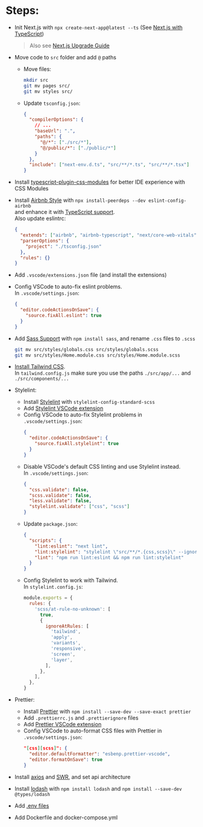# Steps:

- Init Next.js with `npx create-next-app@latest --ts` (See [Next.js with TypeScript](https://nextjs.org/docs/basic-features/typescript))

  > Also see [Next.js Upgrade Guide](https://nextjs.org/docs/upgrading)

- Move code to `src` folder and add `@` paths

  - Move files:
    ```bash
    mkdir src
    git mv pages src/
    git mv styles src/
    ```
  - Update `tsconfig.json`:
    ```json
    {
      "compilerOptions": {
        // ...
        "baseUrl": ".",
        "paths": {
          "@/*": ["./src/*"],
          "@/public/*": ["./public/*"]
        }
      },
      "include": ["next-env.d.ts", "src/**/*.ts", "src/**/*.tsx"]
    }
    ```

- Install [typescript-plugin-css-modules](https://github.com/mrmckeb/typescript-plugin-css-modules#installation) for better IDE experience with CSS Modules

- Install [Airbnb Style](https://github.com/airbnb/javascript) with `npx install-peerdeps --dev eslint-config-airbnb`  
  and enhance it with [TypeScript support](https://github.com/iamturns/eslint-config-airbnb-typescript).  
  Also update eslintrc:

  ```json
  {
    "extends": ["airbnb", "airbnb-typescript", "next/core-web-vitals"],
    "parserOptions": {
      "project": "./tsconfig.json"
    },
    "rules": {}
  }
  ```

- Add `.vscode/extensions.json` file (and install the extensions)

- Config VSCode to auto-fix eslint problems.  
  In `.vscode/settings.json`:

  ```json
  {
    "editor.codeActionsOnSave": {
      "source.fixAll.eslint": true
    }
  }
  ```

- Add [Sass Support](https://nextjs.org/docs/basic-features/built-in-css-support#sass-support)
  with `npm install sass`, and rename `.css` files to `.scss`

  ```bash
  git mv src/styles/globals.css src/styles/globals.scss
  git mv src/styles/Home.module.css src/styles/Home.module.scss
  ```

- [Install Tailwind CSS](https://tailwindcss.com/docs/guides/nextjs).  
  In `tailwind.config.js` make sure you use the paths `./src/app/...` and `./src/components/...`

- Stylelint:

  - Install [Stylelint](https://stylelint.io/user-guide/get-started) with `stylelint-config-standard-scss`
  - Add [Stylelint VSCode extension](https://marketplace.visualstudio.com/items?itemName=stylelint.vscode-stylelint)
  - Config VSCode to auto-fix Stylelint problems in `.vscode/settings.json`:
    ```json
    {
      "editor.codeActionsOnSave": {
        "source.fixAll.stylelint": true
      }
    }
    ```
  - Disable VSCode's default CSS linting and use Stylelint instead.  
    In `.vscode/settings.json`:
    ```json
    {
      "css.validate": false,
      "scss.validate": false,
      "less.validate": false,
      "stylelint.validate": ["css", "scss"]
    }
    ```
  - Update `package.json`:
    ```json
    {
      "scripts": {
        "lint:eslint": "next lint",
        "lint:stylelint": "stylelint \"src/**/*.{css,scss}\" --ignore-path .gitignore",
        "lint": "npm run lint:eslint && npm run lint:stylelint"
      }
    }
    ```
  - Config Stylelint to work with Tailwind.  
    In `stylelint.config.js`:
    ```javascript
    module.exports = {
      rules: {
        'scss/at-rule-no-unknown': [
          true,
          {
            ignoreAtRules: [
              'tailwind',
              'apply',
              'variants',
              'responsive',
              'screen',
              'layer',
            ],
          },
        ],
      },
    }
    ```

- Prettier:

  - Install [Prettier](https://prettier.io/) with `npm install --save-dev --save-exact prettier`
  - Add `.prettierrc.js` and `.prettierignore` files
  - Add [Prettier VSCode extension](https://marketplace.visualstudio.com/items?itemName=SimonSiefke.prettier-vscode)
  - Config VSCode to auto-format CSS files with Prettier in `.vscode/settings.json`:
    ```json
    "[css][scss]": {
      "editor.defaultFormatter": "esbenp.prettier-vscode",
      "editor.formatOnSave": true
    }
    ```

- Install [axios](https://github.com/axios/axios) and [SWR](https://swr.vercel.app), and set api architecture

- Install [lodash](https://lodash.com) with `npm install lodash` and `npm install --save-dev @types/lodash`

- Add [.env files](https://nextjs.org/docs/basic-features/environment-variables)

- Add Dockerfile and docker-compose.yml
